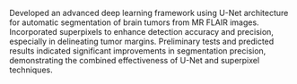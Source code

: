 Developed an advanced deep learning framework using U-Net architecture for automatic segmentation of brain tumors from MR FLAIR images. Incorporated superpixels to enhance detection accuracy and precision, especially in delineating tumor margins. Preliminary tests and predicted results indicated significant improvements in segmentation precision, demonstrating the combined effectiveness of U-Net and superpixel techniques.
